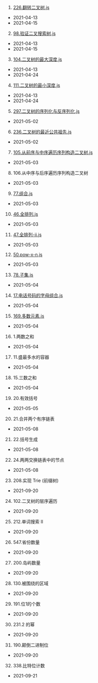 1. [226.翻转二叉树.js](./code2/226.翻转二叉树.js)
- 2021-04-13
- 2021-04-15
2. [98.验证二叉搜索树.js](./code2/98.验证二叉搜索树.js)
- 2021-04-13
- 2021-04-15
3. [104.二叉树的最大深度.js](./code2/104.二叉树的最大深度.js)
- 2021-04-13
- 2021-04-24
4. [111.二叉树的最小深度.js](./code2/111.二叉树的最小深度.js)
- 2021-04-13
- 2021-04-24
5. [297.二叉树的序列化与反序列化.js](./code2/297.二叉树的序列化与反序列化.js)
- 2021-05-02
6. [236.二叉树的最近公共祖先.js](./code2/236.二叉树的最近公共祖先.js)
- 2021-05-02
7. [105.从前序与中序遍历序列构造二叉树.js](./code2/105.从前序与中序遍历序列构造二叉树.js)
- 2021-05-03
8. 106.从中序与后序遍历序列构造二叉树
- 2021-05-03
9. [77.组合.js](./code2/77.组合.js)
- 2021-05-03
10. [46.全排列.js](./code2/46.全排列.js)
- 2021-05-03
11. [47.全排列-ii.js](./code2/47.全排列-ii.js)
- 2021-05-03
12. [50.pow-x-n.js](./code2/50.pow-x-n.js)
- 2021-05-03
13. [78.子集.js](./code2/78.子集.js)
- 2021-05-04
14. [17.电话号码的字母组合.js](./code2/17.电话号码的字母组合.js)
- 2021-05-04
15. [169.多数元素.js](./code2/169.多数元素.js)
- 2021-05-04
16. 1.两数之和
- 2021-05-04
17. 11.盛最多水的容器
- 2021-05-04
18. 15.三数之和
- 2021-05-04
19. 20.有效括号
- 2021-05-05
20. 21.合并两个有序链表
- 2021-05-08
21. 22.括号生成
- 2021-05-08
22. 24.两两交换链表中的节点
- 2021-05-08
23. 208.实现 Trie (前缀树)
- 2021-09-20
24. 102.二叉树的层序遍历
- 2021-09-20
25. 212.单词搜索 II
- 2021-09-20
26. 547.省份数量
- 2021-09-20
27. 200.岛屿数量
- 2021-09-20
28. 130.被围绕的区域
- 2021-09-20
29. 191.位1的个数
- 2021-09-20
30. 231.2 的幂
- 2021-09-20
31. 190.颠倒二进制位
- 2021-09-20
32. 338.比特位计数
- 2021-09-21


